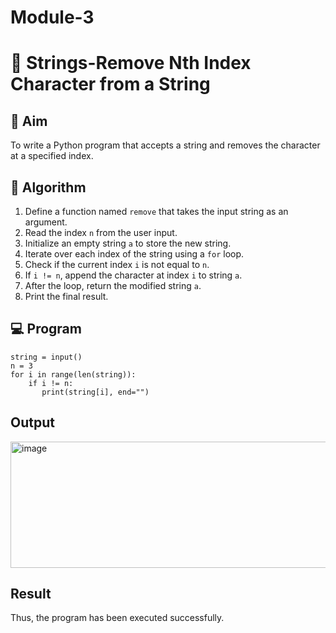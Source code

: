# Module-3
# 🧹 Strings-Remove Nth Index Character from a String

## 🎯 Aim
To write a Python program that accepts a string and removes the character at a specified index.

## 🧠 Algorithm
1. Define a function named `remove` that takes the input string as an argument.
2. Read the index `n` from the user input.
3. Initialize an empty string `a` to store the new string.
4. Iterate over each index of the string using a `for` loop.
5. Check if the current index `i` is not equal to `n`.
6. If `i != n`, append the character at index `i` to string `a`.
7. After the loop, return the modified string `a`.
8. Print the final result.

## 💻 Program
```
string = input()
n = 3
for i in range(len(string)):
    if i != n:
       print(string[i], end="")
```
## Output
<img width="593" height="202" alt="image" src="https://github.com/user-attachments/assets/08c7b378-0334-4c29-8115-f7727ed9de86" />

## Result
Thus, the program has been executed successfully.
